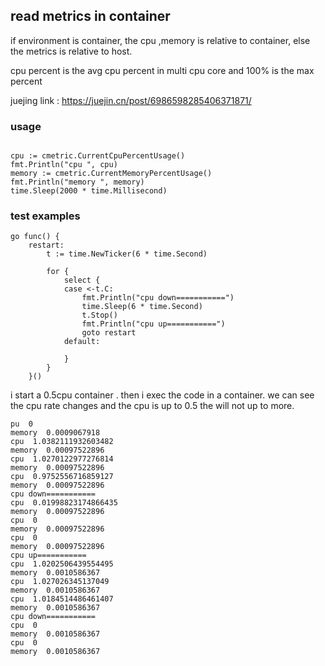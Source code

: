 ## read metrics in container


if environment is container, the cpu ,memory is relative to container,
else  the metrics is relative to host.

cpu percent is the  avg cpu percent in multi cpu core and 100% is the max percent

juejing link : https://juejin.cn/post/6986598285406371871/

### usage

```

cpu := cmetric.CurrentCpuPercentUsage()
fmt.Println("cpu ", cpu)
memory := cmetric.CurrentMemoryPercentUsage()
fmt.Println("memory ", memory)
time.Sleep(2000 * time.Millisecond)

```

### test examples

```
go func() {
	restart:
		t := time.NewTicker(6 * time.Second)

		for {
			select {
			case <-t.C:
				fmt.Println("cpu down===========")
				time.Sleep(6 * time.Second)
				t.Stop()
				fmt.Println("cpu up===========")
				goto restart
			default:

			}
		}
	}()

```

i start a 0.5cpu container . then i exec the code in a container. we can see the cpu rate changes and the cpu is up to 0.5 the will not up to more.

```shell
pu  0
memory  0.0009067918
cpu  1.0382111932603482
memory  0.00097522896
cpu  1.0270122977276814
memory  0.00097522896
cpu  0.9752556716859127
memory  0.00097522896
cpu down===========
cpu  0.01998823174866435
memory  0.00097522896
cpu  0
memory  0.00097522896
cpu  0
memory  0.00097522896
cpu up===========
cpu  1.0202506439554495
memory  0.0010586367
cpu  1.027026345137049
memory  0.0010586367
cpu  1.0184514486461407
memory  0.0010586367
cpu down===========
cpu  0
memory  0.0010586367
cpu  0
memory  0.0010586367
```


